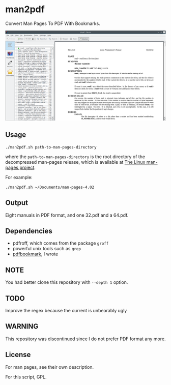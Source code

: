 # man2pdf

Convert Man Pages To PDF With Bookmarks.

![](screenshot.png)

## Usage

```
./man2pdf.sh path-to-man-pages-directory
```

where the `path-to-man-pages-directory`
is the root directory of the decompressed man-pages release,
which is available at
[The Linux man-pages project](https://www.kernel.org/doc/man-pages/).

For example:

```
./man2pdf.sh ~/Documents/man-pages-4.02
```

## Output

Eight manuals in PDF format, and one 32.pdf and a 64.pdf.

## Dependencies

- pdfroff, which comes from the package `groff`
- powerful unix tools such as `grep`
- [pdfbookmark](https://github.com/NoviceLive/pdfbookmark), I wrote

## NOTE

You had better clone this repository with `--depth 1` option.

## TODO

Improve the regex because the current is unbearably ugly

## WARNING

This repository was discontinued
since I do not prefer PDF format any more.

## License

For man pages, see their own description.

For this script, GPL.
